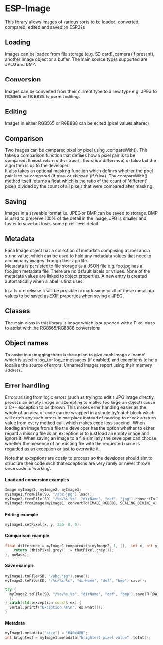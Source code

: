 # ESP-Image	
 
This library allows images of various sorts to be loaded, converted, compared, edited and saved on ESP32s

## Loading

Images can be loaded from file storage (e.g. SD card), camera (if present), another Image object or a buffer.
The main source types supported are JPEG and BMP.

## Conversion

Images can be converted from their current type to a new type e.g. JPEG to RGB565 or RGB888 to permit editing.

## Editing

Images in either RGB565 or RGB888 can be edited (pixel values altered)

## Comparison

Two images can be compared pixel by pixel using .compareWith(). This takes a comparison function that defines how a pixel pair is to be compared. It must return either true (if there is a difference) or false but the algorithm is up to the developer.  
It also takes an optional masking function which defines whether the pixel pair is to be compared (if true) or skipped (if false).
The compareWith() method itself returns a float which is the ratio of the count of 'different' pixels divided by the count of all pixels that were compared after masking.

## Saving

Images in a saveable format i.e. JPEG or BMP can be saved to storage.  BMP is used to preserve 100% of the detail in the image, JPG is smaller and faster to save but loses some pixel-level detail.

## Metadata

Each Image object has a collection of metadata comprising a label and a string value, which can be used to hold any metadata values that need to accompany images through their app life.  
Metadata is persisted to file storage as a JSON file e.g. foo.jpg has a foo.json metadata file.  There are no default labels or values. None of the metadata values are linked to object properties.
A new entry is created automatically when a label is first used.

In a future release it will be possible to mark some or all of these metadata values to be saved as EXIF properties when saving a JPEG.

## Classes

The main class in this library is Image which is supported with a Pixel class to assist with the RGB565/RGB888 conversions

## Object names

To assist in debugging there is the option to give each Image a 'name' which is used in log_i or log_e messages (if enabled) and exceptions to help localise the source of errors.  Unnamed Images report using their memory address.

## Error handling

Errors arising from logic errors (such as trying to edit a JPG image directly, process an empty image or attempting to malloc too large an object) cause a C++ exception to be tbrown.
This makes error handling easier as the whole of an area of code can be wrapped in a single try/catch block which will catch any such errors in one place instead of needing to check a return value from every method call, which makes code less succinct.
When loading an image from a file the developer has the option whether to either regard a missing file as an exception or to just load an empty image and ignore it.
When saving an image to a file similarly the developer can choose whether the presence of an existing file with the requested name is regarded as an exception or just to overwrite it.

Note that exceptions are costly to process so the developer should aim to structure their code such that exceptions are very rarely or never thrown once code is 'working'.

#### Load and conversion examples
```cpp
Image myImage1, myImage2, myImage3;
myImage1.fromFile(SD, "/abc.jpg").load();
myImage2.fromFile(SD, "/%s/%s.%s", "dirName", "def", "jpg").convertTo(IMAGE_RGB565);
myImage3.fromImage(myImage1).convertTo(IMAGE_RGB888, SCALING_DIVIDE_4);
```
#### Editing example
```cpp
myImage1.setPixel(x, y, 255, 0, 0);
```
#### Comparison example
```cpp
float difference = myImage1.compareWith(myImage2, 1, [], (int x, int y, Pixel thisPixel, Pixel thatPixel) {
	return (thisPixel.grey() != thatPixel.grey());
}, noMask);
```

#### Save example
```cpp
myImage1.toFile(SD, "/abc.jpg").save();
myImage2.toFile(SD, "/%s/%s.%s", "dirName", "def", "bmp").save();

try {
  myImage2.toFile(SD, "/%s/%s.%s", "dirName", "def", "bmp").save(THROW_IF_EXISTS
  );
} catch(std::exception const& ex) {
  Serial.printf("Exception %s\n", ex.what());
}
```

#### Metadata
```cpp
myImage1.metadata["size"] = "640x480";
int brightest = myImage1.metadata["brightest pixel value"].toInt();
```

